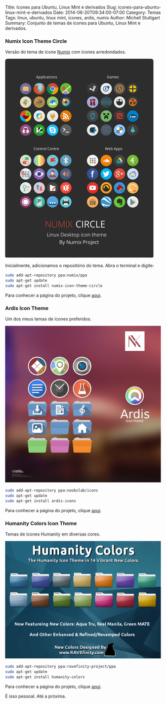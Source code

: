 Title: Icones para Ubuntu, Linux Mint e derivados
Slug: icones-para-ubuntu-linux-mint-e-derivados
Date: 2014-06-20T09:34:00-07:00
Category: Temas
Tags: linux, ubuntu, linux mint, icones, ardis, numix
Author: Michell Stuttgart
Summary: Conjunto de temas de ícones para Ubuntu, Linux Mint e derivados.

### Numix Icon Theme Circle

Versão do tema de ícone [Numix](https://numixproject.org/) com ícones arredondados.

![](images/mstuttgart/snapshot_5.png)

Inicialmente, adicionamos o repositório do tema. Abra o terminal e digite:

```bash
sudo add-apt-repository ppa:numix/ppa
sudo apt-get update
sudo apt-get install numix-icon-theme-circle
```

Para conhecer a página do projeto, clique [aqui](https://numixproject.org/).

### Ardis Icon Theme

Um dos meus temas de ícones preferidos.

![](images/mstuttgart/snapshot_6.png)

```bash
sudo add-apt-repository ppa:noobslab/icons
sudo apt-get update
sudo apt-get install ardis-icons
```

Para conhecer a página do projeto, clique [aqui](https://github.com/skwerlman/Ardis-icon-theme).

### Humanity Colors Icon Theme

Temas de ícones Humanity em diversas cores.

![](images/mstuttgart/snapshot_7.png)

```bash
sudo add-apt-repository ppa:ravefinity-project/ppa
sudo apt-get update
sudo apt-get install humanity-colors
```

Para conhecer a página do projeto, clique [aqui](http://www.ravefinity.com/p/humanity-colors-icon-theme.html).

É isso pessoal. Até a próxima.
